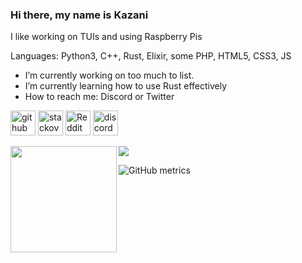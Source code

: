 ### Hi there, my name is Kazani
I like working on TUIs and using Raspberry Pis

Languages: Python3, C++, Rust, Elixir, some PHP, HTML5, CSS3, JS

- I’m currently working on too much to list.
- I’m currently learning how to use Rust effectively
- How to reach me: Discord or Twitter


[<img src='https://cdn.jsdelivr.net/npm/simple-icons@3.0.1/icons/github.svg' alt='github' height='40'>](https://github.com/R2Boyo25)  [<img src='https://cdn.jsdelivr.net/npm/simple-icons@3.0.1/icons/stackoverflow.svg' alt='stackoverflow' height='40'>](https://stackoverflow.com/users/14639101)  [<img src='https://cdn.jsdelivr.net/npm/simple-icons@3.0.1/icons/reddit.svg' alt='Reddit' height='40'>](https://www.reddit.com/user/R2Boyo25)  [<img src='https://cdn.jsdelivr.net/npm/simple-icons@3.0.1/icons/discord.svg' alt='discord' height='40'>](https://discord.gg/HP7yM4AA6V)  
<div>
  <img height="170" align="left" src="https://github-readme-stats.vercel.app/api/top-langs/?username=R2Boyo25" />
  <img src="https://github-readme-streak-stats.herokuapp.com/?user=R2Boyo25" />
</div>

![GitHub metrics](https://metrics.lecoq.io/R2Boyo25)  
